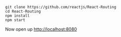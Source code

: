 ```
git clone https://github.com/reactjs/React-Routing
cd React-Routing
npm install
npm start
```

Now open up [http://localhost:8080](http://localhost:8080)
